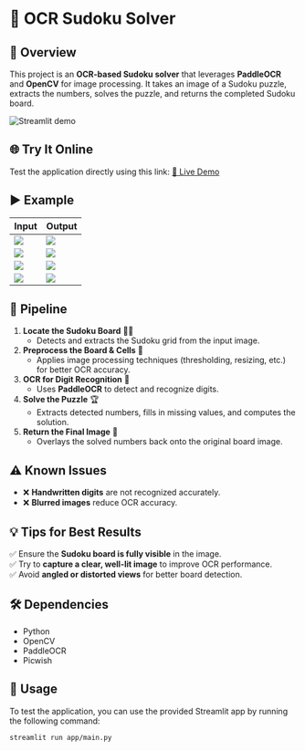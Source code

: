 # 🧩 OCR Sudoku Solver

## 📌 Overview

This project is an **OCR-based Sudoku solver** that leverages **PaddleOCR** and **OpenCV** for image processing. It takes an image of a Sudoku puzzle, extracts the numbers, solves the puzzle, and returns the completed Sudoku board.

![Streamlit demo](https://ik.imagekit.io/baodata2226/imagekit-assets/screenshot_1739239808310.png?updatedAt=1739248180829)

## 🌐 Try It Online
Test the application directly using this link: [🔗 Live Demo](https://sudoku-ocr-tgb.streamlit.app/)

## ▶️ Example

| Input                                                                                                        | Output                                                                                                       |
|--------------------------------------------------------------------------------------------------------------|--------------------------------------------------------------------------------------------------------------|
| ![](https://ik.imagekit.io/baodata2226/imagekit-assets/screenshot_1739240123718.png?updatedAt=1739248180963) | ![](https://ik.imagekit.io/baodata2226/imagekit-assets/screenshot_1739240257816.png?updatedAt=1739248181295) |
| ![](https://ik.imagekit.io/baodata2226/imagekit-assets/screenshot_1739240456648.png?updatedAt=1739248182220) | ![](https://ik.imagekit.io/baodata2226/imagekit-assets/screenshot_1739240415810.png?updatedAt=1739248181033) |
| ![](https://ik.imagekit.io/baodata2226/imagekit-assets/screenshot_1739245027555.png?updatedAt=1739248181507) | ![](https://ik.imagekit.io/baodata2226/imagekit-assets/screenshot_1739245282917.png?updatedAt=1739248181392) |
| ![](https://ik.imagekit.io/baodata2226/imagekit-assets/screenshot_1739241829726.png?updatedAt=1739248181261) | ![](https://ik.imagekit.io/baodata2226/imagekit-assets/screenshot_1739241887565.png?updatedAt=1739248181162) |                                                                                                                                                                                                                                                                                                                                                                                                              
## 🚀 Pipeline

1. **Locate the Sudoku Board** 🕵️‍♂️
   - Detects and extracts the Sudoku grid from the input image.
2. **Preprocess the Board & Cells** 🎨
   - Applies image processing techniques (thresholding, resizing, etc.) for better OCR accuracy.
3. **OCR for Digit Recognition** 🔢
   - Uses **PaddleOCR** to detect and recognize digits.
4. **Solve the Puzzle** 🏆
   - Extracts detected numbers, fills in missing values, and computes the solution.
5. **Return the Final Image** 📸
   - Overlays the solved numbers back onto the original board image.

## ⚠️ Known Issues

- ❌ **Handwritten digits** are not recognized accurately.
- ❌ **Blurred images** reduce OCR accuracy.

## 💡 Tips for Best Results

✅ Ensure the **Sudoku board is fully visible** in the image.  
✅ Try to **capture a clear, well-lit image** to improve OCR performance.  
✅ Avoid **angled or distorted views** for better board detection.

## 🛠️ Dependencies

- Python
- OpenCV
- PaddleOCR
- Picwish

## 📌 Usage

To test the application, you can use the provided Streamlit app by running the following command:

```bash
streamlit run app/main.py
```
